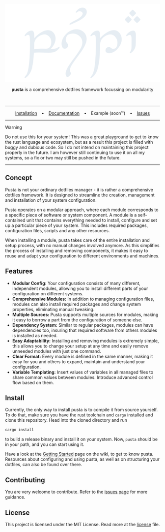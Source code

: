 <div align="center">
  <picture>
    <source media="(prefers-color-scheme: dark)" srcset="assets/title-dark.svg">
    <source media="(prefers-color-scheme: light)" srcset="assets/title-light.svg">
    <img alt="pusta transcribed in tengwar" src="assets/title-dark.svg">
  </picture>

  <br>

  **pusta** is a comprehensive dotfiles framework focussing on modularity

  <br>

  ---
  
  [Installation](#install) &ensp; • &ensp; [Documentation](../../wiki) &ensp; • &ensp; Example (soon™)  &ensp; • &ensp; [Issues](../../issues)

  ---
</div>

> [!WARNING]  
> Do not use this for your system! This was a great playground to get to know the rust language and ecosystem, but as a result this project is filled with buggy and dubious code. So I do not intend on maintaining this project properly in the future. I am however still continuing to use it on all my systems, so a fix or two may still be pushed in the future.
 
  ---

## Concept
Pusta is not your ordinary dotfiles manager - it is rather a comprehensive dotfiles framework. It is designed to streamline the creation, management and installation of your system configuration.

Pusta operates on a modular approach, where each module corresponds to a specific piece of software or system component. A module is a self-contained unit that contains everything needed to install, configure and set up a particular piece of your system. This includes required packages, configuration files, scripts and any other resources.

When installing a module, pusta takes care of the entire installation and setup process, with no manual changes involved anymore. As this simplifies the process of installing and removing components, it makes it easy to reuse and adapt your configuration to different environments and machines. 

## Features
- **Modular Config:** Your configuration consists of many different, independent modules, allowing you to install different parts of your configuration on different systems. 
- **Comprehensive Modules:** In addition to managing configuration files, modules can also install required packages and change system properties, eliminating manual tweaking.
- **Multiple Sources:** Pusta supports multiple sources for modules, making it easy to borrow a part from the configuration of someone else.
- **Dependency System:** Similar to regular packages, modules can have dependencies too, insuring that required software from others modules is installed as needed.
- **Easy Adaptability:** Installing and removing modules is extremely simple, this allows you to change your setup at any time and easily remove unneeded modules with just one command.
- **Clear Format:** Every module is defined in the same manner, making it easy for you and others to expand, maintain and understand your configuration.
- **Variable Templating:** Insert values of variables in all managed files to share common values between modules. Introduce advanced control flow based on them.

## Install
Currently, the only way to install pusta is to compile it from source yourself. To do that, make sure you have the rust toolchain and ```cargo``` installed and clone this repository. Head into the cloned directory and run 
```sh
cargo install
```
to build a release binary and install it on your system. Now, ```pusta``` should be in your path, and you can start using it.

Have a look at the [Getting Started](../../wiki/getting-started) page on the wiki, to get to know pusta. Resources about configuring and using pusta, as well as on structuring your dotfiles, can also be found over there.

## Contributing
You are very welcome to contribute. Refer to the [issues page](../../issues) for more guidance.

## License
This project is licensed under the MIT License. Read more at the [license](LICENSE.txt) file.